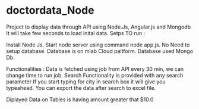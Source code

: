 # doctordata_Node
Project to display data through API using Node.Js, Angular.js and Mongodb
It will take few seconds to load inital data.
Setps TO run :

Install Node Js. Start node server using command node app.js. No Need to setup database. Database is on mlab Cloud paltform. Database used Mongo Db.

Functionalities : Data is fetched using job from API every 30 min, we can change time to run job. Search Functionality is provided with any search parameter If you start typing for city in search box it will give you typeahead. You can export the data after search to excel file.

Diplayed Data on Tables is having amount greater that $10.0
